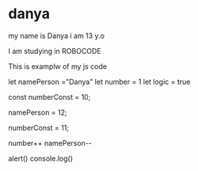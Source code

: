 # danya
my name is Danya
i am 13 y.o

I am studying in ROBOCODE

This is examplw of my js code

let namePerson ="Danya"
let number = 1
let logic = true

const numberConst = 10;

namePerson = 12;

numberConst = 11;

number++
namePerson--

alert()
console.log()

